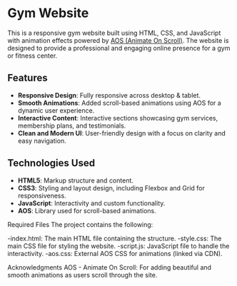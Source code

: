 # Gym Website

This is a responsive gym website built using HTML, CSS, and JavaScript with animation effects powered by [AOS (Animate On Scroll)](https://michalsnik.github.io/aos/). The website is designed to provide a professional and engaging online presence for a gym or fitness center.

## Features
- **Responsive Design**: Fully responsive across desktop & tablet.
- **Smooth Animations**: Added scroll-based animations using AOS for a dynamic user experience.
- **Interactive Content**: Interactive sections showcasing gym services, membership plans, and testimonials.
- **Clean and Modern UI**: User-friendly design with a focus on clarity and easy navigation.

## Technologies Used
- **HTML5**: Markup structure and content.
- **CSS3**: Styling and layout design, including Flexbox and Grid for responsiveness.
- **JavaScript**: Interactivity and custom functionality.
- **AOS**: Library used for scroll-based animations.


Required Files
The project contains the following:

-index.html: The main HTML file containing the structure.
-style.css: The main CSS file for styling the website.
-script.js: JavaScript file to handle the interactivity.
-aos.css: External AOS CSS for animations (linked via CDN).

Acknowledgments
AOS - Animate On Scroll: For adding beautiful and smooth animations as users scroll through the site.
